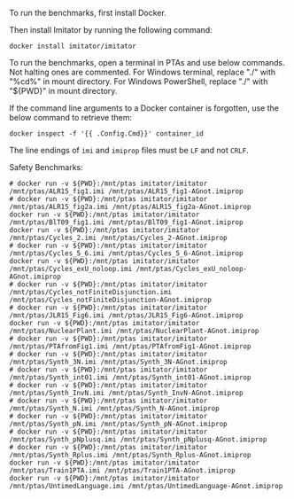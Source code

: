 To run the benchmarks, first install Docker.

Then install Imitator by running the following command:

    docker install imitator/imitator

To run the benchmarks, open a terminal in PTAs and use below commands. Not halting ones are commented. 
For Windows terminal, replace "./" with "%cd%" in mount directory.
For Windows PowerShell, replace "./" with "${PWD}" in mount directory.

If the command line arguments to a Docker container is forgotten, use the below command to retrieve them:

    docker inspect -f '{{ .Config.Cmd}}' container_id

The line endings of `imi` and `imiprop` files must be `LF` and not `CRLF`.

Safety Benchmarks:

    # docker run -v ${PWD}:/mnt/ptas imitator/imitator /mnt/ptas/ALR15_fig1.imi /mnt/ptas/ALR15_fig1-AGnot.imiprop
    # docker run -v ${PWD}:/mnt/ptas imitator/imitator /mnt/ptas/ALR15_fig2a.imi /mnt/ptas/ALR15_fig2a-AGnot.imiprop
    docker run -v ${PWD}:/mnt/ptas imitator/imitator /mnt/ptas/BlT09_fig1.imi /mnt/ptas/BlT09_fig1-AGnot.imiprop
    docker run -v ${PWD}:/mnt/ptas imitator/imitator /mnt/ptas/Cycles_2.imi /mnt/ptas/Cycles_2-AGnot.imiprop
    # docker run -v ${PWD}:/mnt/ptas imitator/imitator /mnt/ptas/Cycles_5_6.imi /mnt/ptas/Cycles_5_6-AGnot.imiprop
    docker run -v ${PWD}:/mnt/ptas imitator/imitator /mnt/ptas/Cycles_exU_noloop.imi /mnt/ptas/Cycles_exU_noloop-AGnot.imiprop
    # docker run -v ${PWD}:/mnt/ptas imitator/imitator /mnt/ptas/Cycles_notFiniteDisjunction.imi /mnt/ptas/Cycles_notFiniteDisjunction-AGnot.imiprop
    # docker run -v ${PWD}:/mnt/ptas imitator/imitator /mnt/ptas/JLR15_Fig6.imi /mnt/ptas/JLR15_Fig6-AGnot.imiprop
    docker run -v ${PWD}:/mnt/ptas imitator/imitator /mnt/ptas/NuclearPlant.imi /mnt/ptas/NuclearPlant-AGnot.imiprop
    # docker run -v ${PWD}:/mnt/ptas imitator/imitator /mnt/ptas/PTAfromFig1.imi /mnt/ptas/PTAfromFig1-AGnot.imiprop
    # docker run -v ${PWD}:/mnt/ptas imitator/imitator /mnt/ptas/Synth_3N.imi /mnt/ptas/Synth_3N-AGnot.imiprop
    # docker run -v ${PWD}:/mnt/ptas imitator/imitator /mnt/ptas/Synth_int01.imi /mnt/ptas/Synth_int01-AGnot.imiprop
    # docker run -v ${PWD}:/mnt/ptas imitator/imitator /mnt/ptas/Synth_InvN.imi /mnt/ptas/Synth_InvN-AGnot.imiprop
    # docker run -v ${PWD}:/mnt/ptas imitator/imitator /mnt/ptas/Synth_N.imi /mnt/ptas/Synth_N-AGnot.imiprop
    # docker run -v ${PWD}:/mnt/ptas imitator/imitator /mnt/ptas/Synth_pN.imi /mnt/ptas/Synth_pN-AGnot.imiprop
    # docker run -v ${PWD}:/mnt/ptas imitator/imitator /mnt/ptas/Synth_pNplusq.imi /mnt/ptas/Synth_pNplusq-AGnot.imiprop
    # docker run -v ${PWD}:/mnt/ptas imitator/imitator /mnt/ptas/Synth_Rplus.imi /mnt/ptas/Synth_Rplus-AGnot.imiprop
    docker run -v ${PWD}:/mnt/ptas imitator/imitator /mnt/ptas/Train1PTA.imi /mnt/ptas/Train1PTA-AGnot.imiprop
    docker run -v ${PWD}:/mnt/ptas imitator/imitator /mnt/ptas/UntimedLanguage.imi /mnt/ptas/UntimedLanguage-AGnot.imiprop
